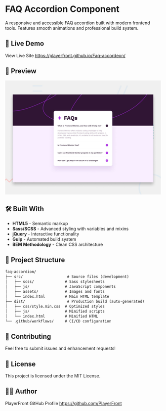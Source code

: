 # FAQ Accordion Component

A responsive and accessible FAQ accordion built with modern frontend tools. Features smooth animations and professional build system.

## 🚀 Live Demo

View Live Site
https://playerfront.github.io/Faq-accordeon/

## 📸 Preview

![Project Preview](/docs/design/faq-accordion-figma/preview.jpg) 

## 🛠 Built With

- **HTML5** - Semantic markup
- **Sass/SCSS** - Advanced styling with variables and mixins
- **jQuery** - Interactive functionality
- **Gulp** - Automated build system
- **BEM Methodology** - Clean CSS architecture

## 📁 Project Structure
```
faq-accordion/
├── src/                    # Source files (development)
│   ├── scss/              # Sass stylesheets
│   ├── js/                # JavaScript components
│   ├── assets/            # Images and fonts
│   └── index.html         # Main HTML template
├── dist/                   # Production build (auto-generated)
│   ├── css/style.min.css  # Optimized styles
│   ├── js/                # Minified scripts
│   └── index.html         # Minified HTML
└── .github/workflows/     # CI/CD configuration
```

## 🤝 Contributing
Feel free to submit issues and enhancement requests!

## 📝 License
This project is licensed under the MIT License.

## 👨‍💻 Author
PlayerFront
GitHub Profile https://github.com/PlayerFront
